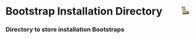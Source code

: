 # Bootstrap Installation Directory <img src="https://github.com/RMelanson/linux-scripts-bootstraps/blob/master/images/boot1.png" width="6%" align= "right">
 
 ### Directory to store installation Bootstraps
